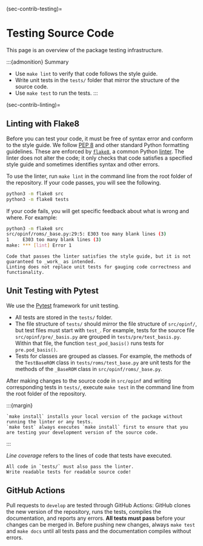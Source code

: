 (sec-contrib-testing)=
# Testing Source Code

This page is an overview of the package testing infrastructure.

:::{admonition} Summary
- Use `make lint` to verify that code follows the style guide.
- Write unit tests in the `tests/` folder that mirror the structure of the source code.
- Use `make test` to run the tests.
:::

(sec-contrib-linting)=
## Linting with Flake8

Before you can test your code, it must be free of syntax error and conform to the style guide.
We follow [PEP 8](https://www.python.org/dev/peps/pep-0008/) and other standard Python formatting guidelines.
These are enforced by [`flake8`](https://flake8.pycqa.org/en/latest/), a common Python [linter](https://en.wikipedia.org/wiki/Lint_(software)).
The linter does not alter the code; it only checks that code satisfies a specified style guide and sometimes identifies syntax and other errors.

To use the linter, run `make lint` in the command line from the root folder of the repository.
If your code passes, you will see the following.
```bash
python3 -m flake8 src
python3 -m flake8 tests
```
If your code fails, you will get specific feedback about what is wrong and where.
For example:
```bash
python3 -m flake8 src
src/opinf/roms/_base.py:29:5: E303 too many blank lines (3)
1     E303 too many blank lines (3)
make: *** [lint] Error 1
```

```{attention}
Code that passes the linter satisfies the style guide, but it is not guaranteed to _work_ as intended.
Linting does not replace unit tests for gauging code correctness and functionality.
```

## Unit Testing with Pytest

We use the [Pytest](https://docs.pytest.org/en/7.0.x/) framework for unit testing.
- All tests are stored in the `tests/` folder.
- The file structure of `tests/` should mirror the file structure of `src/opinf/`, but test files must start with `test_`. For example, tests for the source file `src/opinf/pre/_basis.py` are grouped in `tests/pre/test_basis.py`. Within that file, the function `test_pod_basis()` runs tests for `pre.pod_basis()`.
- Tests for classes are grouped as classes. For example, the methods of the `TestBaseROM` class in `tests/roms/test_base.py` are unit tests for the methods of the `_BaseROM` class in `src/opinf/roms/_base.py`.

After making changes to the source code in `src/opinf` and writing corresponding tests in `tests/`, execute `make test` in the command line from the root folder of the repository.

:::{margin}
```{note}
`make install` installs your local version of the package without running the linter or any tests.
`make test` always executes `make install` first to ensure that you are testing your development version of the source code.
```
:::

_Line coverage_ refers to the lines of code that tests have executed.

```{attention}
All code in `tests/` must also pass the linter.
Write readable tests for readable source code!
```

## GitHub Actions

Pull requests to `develop` are tested through GitHub Actions:
GitHub clones the new version of the repository, runs the tests, compiles the documentation, and reports any errors.
**All tests must pass** before your changes can be merged in.
Before pushing new changes, always `make test` and `make docs` until all tests pass and the documentation compiles without errors.
